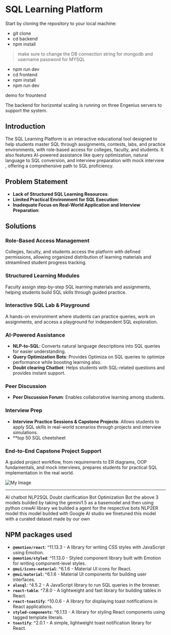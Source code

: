 # **SQL Learning Platform**

Start by cloning the repository to your local machine:

- git clone <repository-url>
- cd backend
- npm install
> make sure to change the DB connection string for mongodb and username password for MYSQL
- npm run dev
- cd frontend
- npm install
- npm run dev

demo for frountend 

The backend for horizontal scaling is running on three Engenius servers to support the system.


## Introduction
The SQL Learning Platform is an interactive educational tool designed to help students master SQL through assignments, contests, labs, and practice environments, with role-based access for colleges, faculty, and students. It also features AI-powered assistance like query optimization, natural language to SQL conversion, and interview preparation with mock interview , offering a comprehensive path to SQL proficiency.

## Problem Statement
- **Lack of Structured SQL Learning Resources**:
- **Limited Practical Environment for SQL Execution**:
- **Inadequate Focus on Real-World Application and Interview Preparation**: 

## Solutions

### Role-Based Access Management
Colleges, faculty, and students access the platform with defined permissions, allowing organized distribution of learning materials and streamlined student progress tracking.

### Structured Learning Modules
Faculty assign step-by-step SQL learning materials and assignments, helping students build SQL skills through guided practice.

### Interactive SQL Lab & Playground
A hands-on environment where students can practice queries, work on assignments, and access a playground for independent SQL exploration.

### AI-Powered Assistance
- **NLP-to-SQL**: Converts natural language descriptions into SQL queries for easier understanding.
- **Query Optimization Bots**: Provides Optimiza on SQL queries to optimize performance while boosting learning also.
- **Doubt clearing Chatbot**: Helps students with SQL-related questions and provides instant support.

### Peer Discussion  
- **Peer Discussion Forum**: Enables collaborative learning among students.
### Interview Prep
- **Interview Practice Sessions & Capstone Projects**: Allows students to apply SQL skills in real-world scenarios through projects and interview simulations.
- **top 50 SQL cheetsheet

### End-to-End Capstone Project Support
A guided project workflow, from requirements to ER diagrams, OOP fundamentals, and mock interviews, prepares students for practical SQL implementation in the real world.

![My Image](sql.png)

---
AI chatbot
  NLP2SQL
  Doubt clarification Bot
  Optimization Bot
  the above 3 models builded by taking the gemini1.5 as a basemodel and then using python crewAI library we builded a agent for the respective bots
  NLP2ER model this model builded with Google AI studio we finetuned this model with a curated dataset made by our own

## NPM packages used
- **`@emotion/react`**: ^11.13.3 - A library for writing CSS styles with JavaScript using Emotion.
- **`@emotion/styled`**: ^11.13.0 - Styled component library built with Emotion for writing component-level styles.
- **`@mui/icons-material`**: ^6.1.6 - Material UI icons for React.
- **`@mui/material`**: ^6.1.6 - Material UI components for building user interfaces.
- **`alasql`**: ^4.5.2 - A JavaScript library to run SQL queries in the browser.
- **`react-table`**: ^7.8.0 - A lightweight and fast library for building tables in React.
- **`react-toastify`**: ^10.0.6 - A library for displaying toast notifications in React applications.
- **`styled-components`**: ^6.1.13 - A library for styling React components using tagged template literals.
- **`toastify`**: ^2.0.1 - A simple, lightweight toast notification library for React.







